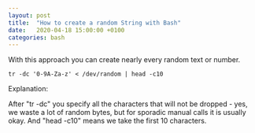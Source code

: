 ```yaml
---
layout: post
title:  "How to create a random String with Bash"
date:   2020-04-18 15:00:00 +0100
categories: bash
---
```


With this approach you can create nearly every random text or number.

```shell
tr -dc '0-9A-Za-z' < /dev/random | head -c10
``` 

Explanation:

After "tr -dc" you specify all the characters that will not be dropped - yes, we waste a lot of random bytes, but for sporadic manual calls it is usually okay. And "head -c10" means we take the first 10 characters.
